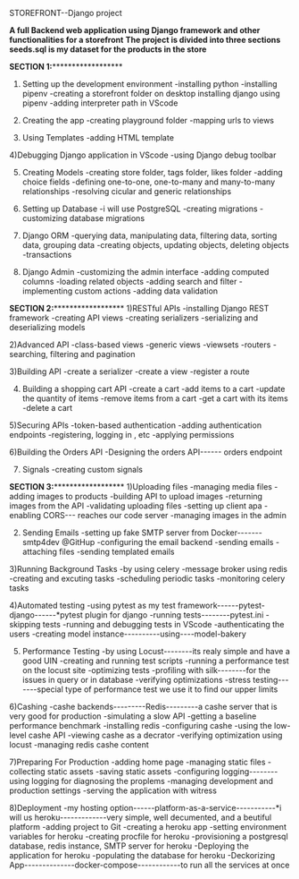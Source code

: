 STOREFRONT--Django project


**A full Backend web application using Django framework and other functionalities for a storefront**
**The project is divided into three sections**
**seeds.sql is my dataset for the products in the store**


**SECTION 1:********************
1) Setting up the development environment
-installing python 
-installing pipenv 
-creating a storefront folder on desktop installing django using pipenv
-adding interpreter path in VScode

2) Creating the app
-creating playground folder
-mapping urls to views

3) Using Templates
-adding HTML template

4)Debugging Django application in VScode
-using Django debug toolbar

5) Creating Models
-creating store folder, tags folder, likes folder
-adding choice fields
-defining one-to-one, one-to-many and many-to-many relationships
-resolving cicular and generic relationships

6) Setting up Database
-i will use PostgreSQL 
-creating migrations
-customizing database migrations

7) Django ORM 
-querying data, manipulating data, filtering data, sorting data, grouping data
-creating objects, updating objects, deleting objects
-transactions

8) Django Admin
-customizing the admin interface
-adding computed columns
-loading related objects
-adding search and filter
-implementing custom actions
-adding data validation


**SECTION 2:********************
1)RESTful APIs
-installing Django REST framework
-creating API views
-creating serializers
-serializing and deserializing models

2)Advanced API
-class-based views
-generic views
-viewsets
-routers
-searching, filtering and pagination

3)Building API 
-create a serializer
-create a view
-register a route

4) Building a shopping cart API
-create a cart
-add items to a cart
-update the quantity of items
-remove items from a cart
-get a cart with its items
-delete a cart

5)Securing APIs
-token-based authentication 
-adding authentication endpoints
-registering, logging in , etc
-applying permissions

6)Building the Orders API
-Designing the orders API------ orders endpoint

7) Signals 
-creating custom signals

**SECTION 3:********************
1)Uploading files
-managing media files
-adding images to products
-building API to upload images
-returning images from the API
-validating uploading files
-setting up client apa
-enabling CORS--- reaches our code server
-managing images in the admin

2) Sending Emails
-setting up fake SMTP server from Docker-------smtp4dev @GitHup
-configuring the email backend
-sending emails
-attaching files
-sending templated emails

3)Running Background Tasks
-by using celery
-message broker using redis
-creating and excuting tasks
-scheduling periodic tasks
-monitoring celery tasks

4)Automated testing
-using pytest as my test framework------pytest-django------*pytest plugin for django
-running tests--------pytest.ini
-skipping tests
-running and debugging tests in VScode
-authenticating the users
-creating model instance----------using----model-bakery

5) Performance Testing
-by using Locust--------its realy simple and have a good UIN
-creating and running test scripts
-running a performance test on the locust site
-optimizing tests
-profiling with silk--------for the issues in query or in database
-verifying optimizations
-stress testing-------special type of performance test we use it to find our upper limits

6)Cashing
-cashe backends---------Redis---------a cashe server that is very good for production
-simulating a slow API
-getting a baseline performance benchmark
-installing redis
-configuring cashe
-using the low-level cashe API
-viewing cashe as a decrator
-verifying optimization using locust
-managing redis cashe content

7)Preparing For Production
-adding home page
-managing static files
-collecting static assets
-saving static assets
-configuring logging--------using logging for diagnosing the proplems
-managing development and production settings
-serving the application with witress 

8)Deployment
-my hosting option------platform-as-a-service-----------*i will us heroku-------------very simple, well decumented, and a beutiful platform
-adding project to Git
-creating a heroku app
-setting environment variables for heroku
-creating procfile for heroku
-provisioning a postgresql database, redis instance, SMTP server for heroku
-Deploying the application for heroku
-populating the database for heroku
-Deckorizing App--------------docker-compose------------to run all the services at once
